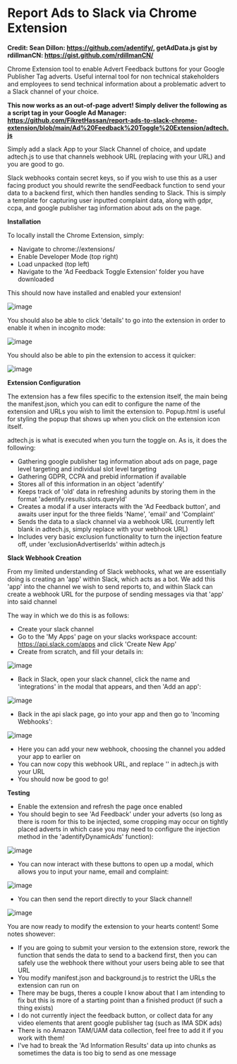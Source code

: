 # Report Ads to Slack via Chrome Extension
**Credit: Sean Dillon: https://github.com/adentify/, getAdData.js gist by rdillmanCN: https://gist.github.com/rdillmanCN/**

Chrome Extension tool to enable Advert Feedback buttons for your Google Publisher Tag adverts. Useful internal tool for non technical stakeholders and employees to send technical information about a problematic advert to a Slack channel of your choice.

**This now works as an out-of-page advert! Simply deliver the following as a script tag in your Google Ad Manager: https://github.com/FikretHassan/report-ads-to-slack-chrome-extension/blob/main/Ad%20Feedback%20Toggle%20Extension/adtech.js**

Simply add a slack App to your Slack Channel of choice, and update adtech.js to use that channels webhook URL (replacing <SLACK WEBHOOK URL HERE> with your URL) and you are good to go.

Slack webhooks contain secret keys, so if you wish to use this as a user facing product you should rewrite the sendFeedback function to send your data to a backend first, which then handles sending to Slack. This is simply a template for capturing user inputted complaint data, along with gdpr, ccpa, and google publisher tag information about ads on the page.

**Installation**

To locally install the Chrome Extension, simply:
- Navigate to chrome://extensions/ 
- Enable Developer Mode (top right)
- Load unpacked (top left)
- Navigate to the 'Ad Feedback Toggle Extension' folder you have downloaded

This should now have installed and enabled your extension!

![image](https://user-images.githubusercontent.com/17550385/235263235-4747391d-c6db-413d-baba-faa1f0cff3df.png)



You should also be able to click 'details' to go into the extension in order to enable it when in incognito mode:


![image](https://user-images.githubusercontent.com/17550385/235263439-b1ef7cc4-778f-4688-b6a2-b94585808737.png)


You should also be able to pin the extension to access it quicker:


![image](https://user-images.githubusercontent.com/17550385/235263669-225099f6-1aeb-46ea-bc70-c4498147e08f.png)



**Extension Configuration**

The extension has a few files specific to the extension itself, the main being the manifest.json, which you can edit to configure the name of the extension and URLs you wish to limit the extension to. Popup.html is useful for styling the popup that shows up when you click on the extension icon itself.

adtech.js is what is executed when you turn the toggle on. As is, it does the following:

- Gathering google publisher tag information about ads on page, page level targeting and individual slot level targeting
- Gathering GDPR, CCPA and prebid information if available
- Stores all of this information in an object 'adentify'
- Keeps track of 'old' data in refreshing adunits by storing them in the format 'adentify.results.slots.queryId'
- Creates a modal if a user interacts with the 'Ad Feedback button', and awaits user input for the three fields 'Name', 'email' and 'Complaint'
- Sends the data to a slack channel via a webhook URL (currently left blank in adtech.js, simply replace with your webhook URL)
- Includes very basic exclusion functionality to turn the injection feature off, under 'exclusionAdvertiserIds' within adtech.js


**Slack Webhook Creation**

From my limited understanding of Slack webhooks, what we are essentially doing is creating an 'app' within Slack, which acts as a bot. We add this 'app' into the channel we wish to send reports to, and within Slack can create a webhook URL for the purpose of sending messages via that 'app' into said channel

The way in which we do this is as follows:

- Create your slack channel
- Go to the 'My Apps' page on your slacks workspace account: https://api.slack.com/apps and click 'Create New App'
- Create from scratch, and fill your details in:

![image](https://user-images.githubusercontent.com/17550385/235267900-54edca90-15de-46b1-818a-95d9a06ccee6.png)
  

- Back in Slack, open your slack channel, click the name and 'integrations' in the modal that appears, and then 'Add an app':

![image](https://user-images.githubusercontent.com/17550385/235268072-d67d75ff-c4eb-47b8-bf0e-1b062c0a7183.png)

- Back in the api slack page, go into your app and then go to 'Incoming Webhooks':

![image](https://user-images.githubusercontent.com/17550385/235268190-b3d54787-3f71-4823-8049-079a458f4eaa.png)

- Here you can add your new webhook, choosing the channel you added your app to earlier on
- You can now copy this webhook URL, and replace '<SLACK WEBHOOK URL HERE>' in adtech.js with your URL
- You should now be good to go!

**Testing**

- Enable the extension and refresh the page once enabled
- You should begin to see 'Ad Feedback' under your adverts (so long as there is room for this to be injected, some cropping may occur on tightly placed adverts in which case you may need to configure the injection method in the 'adentifyDynamicAds' function):

![image](https://user-images.githubusercontent.com/17550385/235268448-f7db210a-41f6-44fb-a002-1ca1cc3a6b82.png)

- You can now interact with these buttons to open up a modal, which allows you to input your name, email and complaint:

![image](https://user-images.githubusercontent.com/17550385/235268515-c4169247-9f2c-4609-b48f-16f7f2025978.png)

- You can then send the report directly to your Slack channel!

![image](https://user-images.githubusercontent.com/17550385/235268555-4b826fe5-0bc0-42a6-9bf7-9f94d3dcb3cc.png)



You are now ready to modify the extension to your hearts content! Some notes showever:

- If you are going to submit your version to the extension store, rework the function that sends the data to send to a backend first, then you can safely use the webhook there without your users being able to see that URL
- You modify manifest.json and background.js to restrict the URLs the extension can run on
- There may be bugs, theres a couple I know about that I am intending to fix but this is more of a starting point than a finished product (if such a thing exists)
- I do not currently inject the feedback button, or collect data for any video elements that arent google publisher tag (such as IMA SDK ads)
- There is no Amazon TAM/UAM data collection, feel free to add it if you work with them!
- I've had to break the 'Ad Information Results' data up into chunks as sometimes the data is too big to send as one message


  
  
  
  
  
  
  
  
  
  
  
  
  
  
  
  
